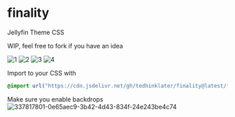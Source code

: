# finality
Jellyfin Theme CSS

WIP, feel free to fork if you have an idea

![1](https://github.com/tedhinklater/finality/assets/66086488/1125ac29-c3cc-45a6-8e96-218a463f38c0)
![2](https://github.com/tedhinklater/finality/assets/66086488/4af7cd81-06d2-4da5-a3f1-b8490e29e2fe)
![3](https://github.com/tedhinklater/finality/assets/66086488/e00f3d68-911d-4202-9722-257d5b949e14)
![4](https://github.com/tedhinklater/finality/assets/66086488/0fc18f04-6ebe-4ed0-ab4c-e1cf9cb75a17)


Import to your CSS with

```css
@import url("https://cdn.jsdelivr.net/gh/tedhinklater/finality@latest/finality.css");

```
Make sure you enable backdrops
![337817801-0e65aec9-3b42-4d43-834f-24e243be4c74](https://github.com/tedhinklater/finality/assets/66086488/a52f8335-6661-4840-a58e-e791b43e674d)
